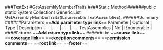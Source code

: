 ###TestExt
#GetAssemblyMemberTraits
####Static Method
######public static System.Collections.Generic.List<String> GetAssemblyMemberTraits(IEnumerable<Assembly> TestAssemblies);
######Summary
######Parameters
==__Add parameter type link__==
Parameter | Optional | Type | Description
 ---  |  ---  |  ---  |  --- 
TestAssemblies | No | IEnumerable<Assembly> | 
####Returns
==__Add return type link__==
######List<String>
==__source link__==
==__coverage link__==
==__exception comments__==
==__permission comments__==
==__root link__==
==__footer__==
